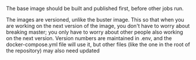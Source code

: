 The base image should be built and published first, before other jobs run.

The images are versioned, unlike the buster image. This so that when you are
working on the next version of the image, you don't have to worry about
breaking master; you only have to worry about other people also working on
the next version. Version numbers are maintained in .env, and the
docker-compose.yml file will use it, but other files (like the one in the
root of the repository) may also need updated

